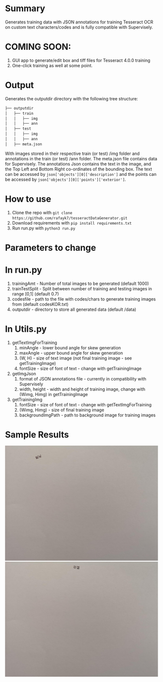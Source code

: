 # Summary 
Generates training data with JSON annotations for training Tesseract OCR on custom text characters/codes and is fully compatible with Supervisely. 

# COMING SOON: 
1. GUI app to generate/edit box and tiff files for Tesseract 4.0.0 training 
2. One-click training as well at some point.

# Output
Generates the outputdir directory with the following tree structure:
```bash
├── outputdir
│   ├── train
│   │   ├── img
│   │   ├── ann
│   ├── test
│   │   ├── img
│   │   ├── ann
│   ├── meta.json
```
With images stored in their respective train (or test) /img folder and annotations in the train (or test) /ann folder. The meta.json file contains data for Supervisely. The annotations Json contains the text in the image, and the Top Left and Bottom Right co-ordinates of the bounding box. The text can be accessed by `json['objects'][0]['description']` and the points can be accessed by `json['objects'][0]['points']['exterior']`. 
# How to use

1. Clone the repo with `git clone https://github.com/rafayk7/tesseractDataGenerator.git`
2. Download requirements with `pip install requirements.txt`
3. Run run.py with `python3 run.py`

# Parameters to change
# In run.py

1. trainingAmt - Number of total images to be generated (default 1000)
2. trainTestSplit - Split between number of training and testing images  in range [0,1] (default 0.7)
3. codesfile - path to the file with codes/chars to generate training images from (default codesKOR.txt)
4. outputdir - directory to store all generated data (default /data)

# In Utils.py
1. getTextImgForTraining 
    1. minAngle - lower bound angle for skew generation
    2. maxAngle - upper bound angle for skew generation
    3. (W, H) - size of text image (not final training image - see getTrainingImage)
    4. fontSize - size of font of text - change with getTrainingImage
2. getImgJson
    1. format of JSON annotations file - currently in compatibility with Supervisely
    2. width, height - width and height of training image, change with (Wimg, Himg) in getTrainingImage
3. getTrainingImg
    1. fontSize - size of font of text - change with getTextImgForTraining
    2. (Wimg, Himg) - size of final training image
    3. backgroundImgPath - path to background image for training images

# Sample Results

![Alt text](screenshots/img1.jpeg?raw=true "Generated Training Images")
![Alt text](screenshots/img2.jpeg?raw=true)

